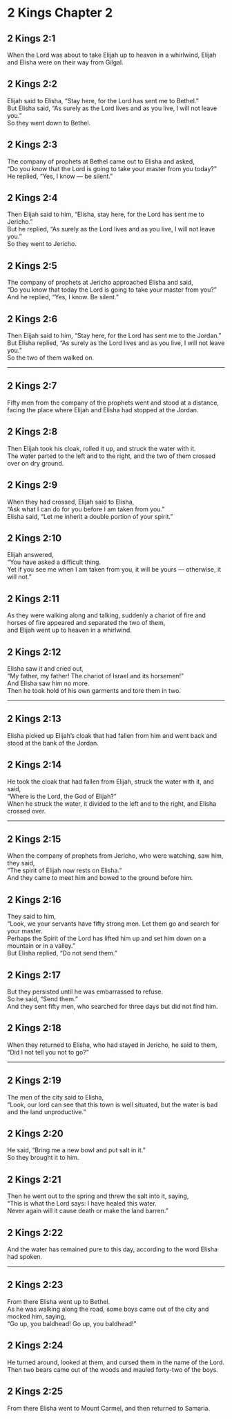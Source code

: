 # 2 Kings Chapter 2

## 2 Kings 2:1

When the Lord was about to take Elijah up to heaven in a whirlwind, Elijah and Elisha were on their way from Gilgal.

## 2 Kings 2:2

Elijah said to Elisha, “Stay here, for the Lord has sent me to Bethel.”  
But Elisha said, “As surely as the Lord lives and as you live, I will not leave you.”  
So they went down to Bethel.

## 2 Kings 2:3

The company of prophets at Bethel came out to Elisha and asked,  
“Do you know that the Lord is going to take your master from you today?”  
He replied, “Yes, I know — be silent.”

## 2 Kings 2:4

Then Elijah said to him, “Elisha, stay here, for the Lord has sent me to Jericho.”  
But he replied, “As surely as the Lord lives and as you live, I will not leave you.”  
So they went to Jericho.

## 2 Kings 2:5

The company of prophets at Jericho approached Elisha and said,  
“Do you know that today the Lord is going to take your master from you?”  
And he replied, “Yes, I know. Be silent.”

## 2 Kings 2:6

Then Elijah said to him, “Stay here, for the Lord has sent me to the Jordan.”  
But Elisha replied, “As surely as the Lord lives and as you live, I will not leave you.”  
So the two of them walked on.

---

## 2 Kings 2:7

Fifty men from the company of the prophets went and stood at a distance, facing the place where Elijah and Elisha had stopped at the Jordan.

## 2 Kings 2:8

Then Elijah took his cloak, rolled it up, and struck the water with it.  
The water parted to the left and to the right, and the two of them crossed over on dry ground.

## 2 Kings 2:9

When they had crossed, Elijah said to Elisha,  
“Ask what I can do for you before I am taken from you.”  
Elisha said, “Let me inherit a double portion of your spirit.”

## 2 Kings 2:10

Elijah answered,  
“You have asked a difficult thing.  
Yet if you see me when I am taken from you, it will be yours — otherwise, it will not.”

## 2 Kings 2:11

As they were walking along and talking, suddenly a chariot of fire and horses of fire appeared and separated the two of them,  
and Elijah went up to heaven in a whirlwind.

## 2 Kings 2:12

Elisha saw it and cried out,  
“My father, my father! The chariot of Israel and its horsemen!”  
And Elisha saw him no more.  
Then he took hold of his own garments and tore them in two.

---

## 2 Kings 2:13

Elisha picked up Elijah’s cloak that had fallen from him and went back and stood at the bank of the Jordan.

## 2 Kings 2:14

He took the cloak that had fallen from Elijah, struck the water with it, and said,  
“Where is the Lord, the God of Elijah?”  
When he struck the water, it divided to the left and to the right, and Elisha crossed over.

---

## 2 Kings 2:15

When the company of prophets from Jericho, who were watching, saw him, they said,  
“The spirit of Elijah now rests on Elisha.”  
And they came to meet him and bowed to the ground before him.

## 2 Kings 2:16

They said to him,  
“Look, we your servants have fifty strong men. Let them go and search for your master.  
Perhaps the Spirit of the Lord has lifted him up and set him down on a mountain or in a valley.”  
But Elisha replied, “Do not send them.”

## 2 Kings 2:17

But they persisted until he was embarrassed to refuse.  
So he said, “Send them.”  
And they sent fifty men, who searched for three days but did not find him.

## 2 Kings 2:18

When they returned to Elisha, who had stayed in Jericho, he said to them,  
“Did I not tell you not to go?”

---

## 2 Kings 2:19

The men of the city said to Elisha,  
“Look, our lord can see that this town is well situated, but the water is bad and the land unproductive.”

## 2 Kings 2:20

He said, “Bring me a new bowl and put salt in it.”  
So they brought it to him.

## 2 Kings 2:21

Then he went out to the spring and threw the salt into it, saying,  
“This is what the Lord says: I have healed this water.  
Never again will it cause death or make the land barren.”

## 2 Kings 2:22

And the water has remained pure to this day, according to the word Elisha had spoken.

---

## 2 Kings 2:23

From there Elisha went up to Bethel.  
As he was walking along the road, some boys came out of the city and mocked him, saying,  
“Go up, you baldhead! Go up, you baldhead!”

## 2 Kings 2:24

He turned around, looked at them, and cursed them in the name of the Lord.  
Then two bears came out of the woods and mauled forty-two of the boys.

## 2 Kings 2:25

From there Elisha went to Mount Carmel, and then returned to Samaria.
